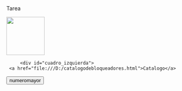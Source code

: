<!DOCTYPE html>
<html>
<head>
<tittle>Tarea</tittle>
</head>
<style>

  
.contenedor{

        text-aling: center;

        background-color: Aqua;

        height: 200px;
        
        width: 1000px;
        
        float: left;


}
#cuadro_izquierda {
    background-color: LIGHTSALMON;
    border: 1px solid black;
    float: left;
    height: 300px;
    text-align: center;
    width: 300px;
    margin-right: 20px;
    margin-top: 130px;
}
 </style>
<body>
<div class="contenedor">
             
<img src="https://t2.pbb.ltmcdn.com/es/posts/5/9/3/nombres_de_nina_con_la_letra_n_4395_600.jpg" width="100" height="100">

</div>
             
         <div id="cuadro_izquierda">
	 <a href="file:///D:/catalogodebloqueadores.html">Catalogo</a>
<form name="myform" action="file:///D:/obtenernumeromayor.html">

<input type="submit" value="numeromayor">

</form>

  </div>
 </body>
</html>
